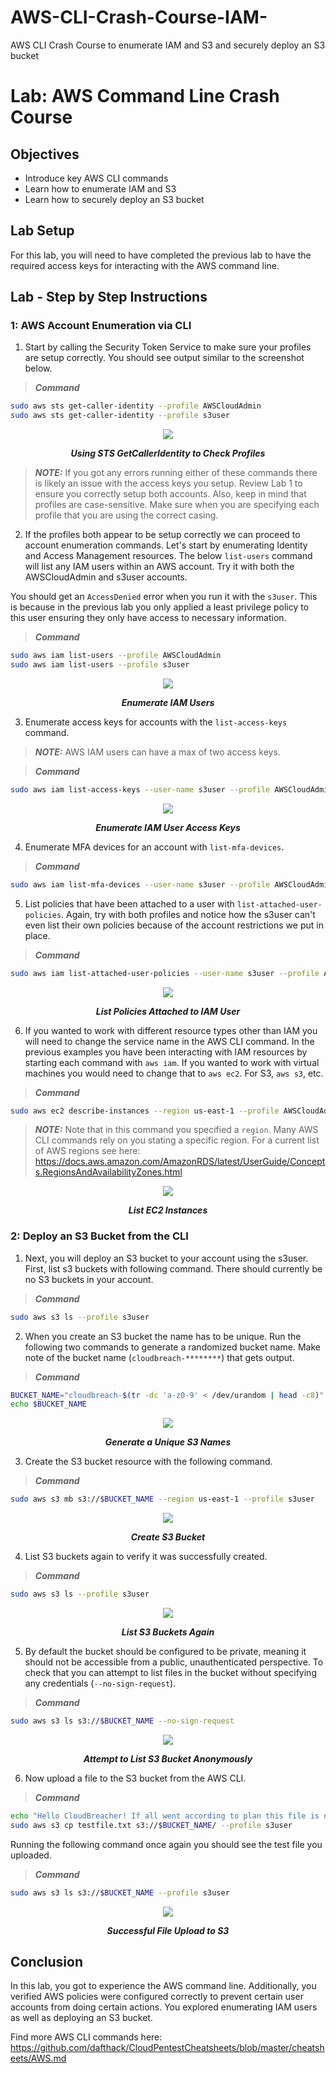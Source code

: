 # AWS-CLI-Crash-Course-IAM-
AWS CLI Crash Course to enumerate IAM and S3 and securely deploy an S3 bucket

# Lab: AWS Command Line Crash Course

## Objectives

- Introduce key AWS CLI commands
- Learn how to enumerate IAM and S3
- Learn how to securely deploy an S3 bucket

## Lab Setup

For this lab, you will need to have completed the previous lab to have the required access keys for interacting with the AWS command line.


## Lab - Step by Step Instructions

### 1: AWS Account Enumeration via CLI

1. Start by calling the Security Token Service to make sure your profiles are setup correctly. You should see output similar to the screenshot below. 

> **_Command_**
```bash
sudo aws sts get-caller-identity --profile AWSCloudAdmin
sudo aws sts get-caller-identity --profile s3user
```
<div align="center">
  <img src="https://github.com/user-attachments/assets/cd3df4e2-fd98-4ee1-9d91-26918de5ff35">
</div>

<p align="center"><i><b>Using STS GetCallerIdentity to Check Profiles</b></i></p>

> **_NOTE:_**
If you got any errors running either of these commands there is likely an issue with the access keys you setup. Review Lab 1 to ensure you correctly setup both accounts. Also, keep in mind that profiles are case-sensitive. Make sure when you are specifying each profile that you are using the correct casing.

2. If the profiles both appear to be setup correctly we can proceed to account enumeration commands. Let's start by enumerating Identity and Access Management resources. The below `list-users` command will list any IAM users within an AWS account. Try it with both the AWSCloudAdmin and s3user accounts. 

You should get an `AccessDenied` error when you run it with the `s3user`. This is because in the previous lab you only applied a least privilege policy to this user ensuring they only have access to necessary information.

> **_Command_**
```bash
sudo aws iam list-users --profile AWSCloudAdmin
sudo aws iam list-users --profile s3user
```
<div align="center">
  <img src="https://github.com/user-attachments/assets/a237cc3b-ff24-4595-aff5-225f83226e8b">
</div>

<p align="center"><i><b>Enumerate IAM Users</b></i></p>

3. Enumerate access keys for accounts with the `list-access-keys` command. 

> **_NOTE:_**
AWS IAM users can have a max of two access keys.

> **_Command_**
```bash
sudo aws iam list-access-keys --user-name s3user --profile AWSCloudAdmin
```
<div align="center">
  <img src="https://github.com/user-attachments/assets/fc052bc6-4c14-44c3-9d24-1cc96185a17c">
</div>

<p align="center"><i><b>Enumerate IAM User Access Keys</b></i></p>

4. Enumerate MFA devices for an account with `list-mfa-devices`.

> **_Command_**
```bash
sudo aws iam list-mfa-devices --user-name s3user --profile AWSCloudAdmin
```
5. List policies that have been attached to a user with `list-attached-user-policies`. Again, try with both profiles and notice how the s3user can't even list their own policies because of the account restrictions we put in place.

> **_Command_**
```bash
sudo aws iam list-attached-user-policies --user-name s3user --profile AWSCloudAdmin
```
<div align="center">
  <img src="https://github.com/user-attachments/assets/9eda00c7-bd8d-42c1-af21-1b64caa43c9f">
</div>

<p align="center"><i><b>List Policies Attached to IAM User</b></i></p>

6. If you wanted to work with different resource types other than IAM you will need to change the service name in the AWS CLI command. In the previous examples you have been interacting with IAM resources by starting each command with `aws iam`. If you wanted to work with virtual machines you would need to change that to `aws ec2`. For S3, `aws s3`, etc. 

> **_Command_**
```bash
sudo aws ec2 describe-instances --region us-east-1 --profile AWSCloudAdmin
```

> **_NOTE:_**
Note that in this command you specified a `region`. Many AWS CLI commands rely on you stating a specific region. For a current list of AWS regions see here: https://docs.aws.amazon.com/AmazonRDS/latest/UserGuide/Concepts.RegionsAndAvailabilityZones.html

<div align="center">
  <img src="https://github.com/user-attachments/assets/451fb308-9807-46b9-b578-0efd31302874">
</div>

<p align="center"><i><b>List EC2 Instances</b></i></p>

### 2: Deploy an S3 Bucket from the CLI

1. Next, you will deploy an S3 bucket to your account using the s3user. First, list s3 buckets with following command. There should currently be no S3 buckets in your account. 
> **_Command_**
```bash
sudo aws s3 ls --profile s3user
```
2. When you create an S3 bucket the name has to be unique. Run the following two commands to generate a randomized bucket name. Make note of the bucket name (`cloudbreach-********`) that gets output.
> **_Command_**
```bash
BUCKET_NAME="cloudbreach-$(tr -dc 'a-z0-9' < /dev/urandom | head -c8)"
echo $BUCKET_NAME
```
<div align="center">
  <img src="https://github.com/user-attachments/assets/9a449f87-eafb-43e6-8006-b96f80ee9d51">
</div>

<p align="center"><i><b>Generate a Unique S3 Names</b></i></p>

3. Create the S3 bucket resource with the following command.
> **_Command_**
```bash
sudo aws s3 mb s3://$BUCKET_NAME --region us-east-1 --profile s3user
```
<div align="center">
  <img src="https://github.com/user-attachments/assets/dbe4f6eb-4803-4edb-902d-cc30db5a7237">
</div>

<p align="center"><i><b>Create S3 Bucket</b></i></p>

4. List S3 buckets again to verify it was successfully created.
> **_Command_**
```bash
sudo aws s3 ls --profile s3user
```

<div align="center">
  <img src="https://github.com/user-attachments/assets/b5f53b07-03e2-4ae1-aba7-f9eb2d7d7ed8">
</div>

<p align="center"><i><b>List S3 Buckets Again</b></i></p>

5. By default the bucket should be configured to be private, meaning it should not be accessible from a public, unauthenticated perspective. To check that you can attempt to list files in the bucket without specifying any credentials (`--no-sign-request`).
> **_Command_**
```bash
sudo aws s3 ls s3://$BUCKET_NAME --no-sign-request
```

<div align="center">
  <img src="https://github.com/user-attachments/assets/4fb1709d-6fe7-4221-a72d-77e6858fdd7f">
</div>

<p align="center"><i><b>Attempt to List S3 Bucket Anonymously</b></i></p>

6. Now upload a file to the S3 bucket from the AWS CLI. 

> **_Command_**
```bash
echo "Hello CloudBreacher! If all went according to plan this file is not publicly accessible." > testfile.txt
sudo aws s3 cp testfile.txt s3://$BUCKET_NAME/ --profile s3user
```
Running the following command once again you should see the test file you uploaded.
> **_Command_**
```bash
sudo aws s3 ls s3://$BUCKET_NAME --profile s3user
```

<div align="center">
  <img src="https://github.com/user-attachments/assets/78f63a2a-a54f-4cb4-aa83-9357f322a7b9">
</div>

<p align="center"><i><b>Successful File Upload to S3</b></i></p>

## Conclusion

In this lab, you got to experience the AWS command line. Additionally, you verified AWS policies were configured correctly to prevent certain user accounts from doing certain actions. You explored enumerating IAM users as well as deploying an S3 bucket.  

Find more AWS CLI commands here:
https://github.com/dafthack/CloudPentestCheatsheets/blob/master/cheatsheets/AWS.md
